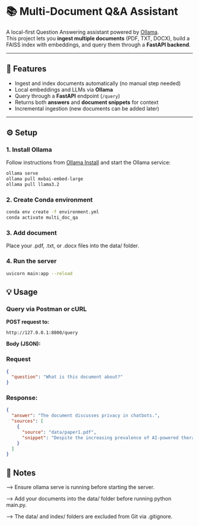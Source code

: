 # 📚 Multi-Document Q&A Assistant

A local-first Question Answering assistant powered by [Ollama](https://ollama.com).  
This project lets you **ingest multiple documents** (PDF, TXT, DOCX), build a FAISS index with embeddings, and query them through a **FastAPI backend**.

---

## 🚀 Features
- Ingest and index documents automatically (no manual step needed)
- Local embeddings and LLMs via **Ollama**
- Query through a **FastAPI** endpoint (`/query`)
- Returns both **answers** and **document snippets** for context
- Incremental ingestion (new documents can be added later)

---

## ⚙️ Setup

### 1. Install Ollama
Follow instructions from [Ollama Install](https://ollama.com/download) and start the Ollama service:
```bash
ollama serve
ollama pull mxbai-embed-large
ollama pull llama3.2
```

### 2. Create Conda environment
```bash
conda env create -f environment.yml
conda activate multi_doc_qa
```

### 3. Add document
Place your .pdf, .txt, or .docx files into the data/ folder.

### 4. Run the server
```bash
uvicorn main:app --reload
```

## 💡 Usage

### Query via Postman or cURL

**POST request to:**
```curl
http://127.0.0.1:8000/query
```

**Body (JSON):**

### Request
```json
{
  "question": "What is this document about?"
}
```

### Response:
```json
{
  "answer": "The document discusses privacy in chatbots.",
  "sources": [
    {
      "source": "data/paper1.pdf",
      "snippet": "Despite the increasing prevalence of AI-powered therapy chatbots..."
    }
  ]
}
```

## 📝 Notes
--> Ensure ollama serve is running before starting the server.

--> Add your documents into the data/ folder before running python main.py.

--> The data/ and index/ folders are excluded from Git via .gitignore.